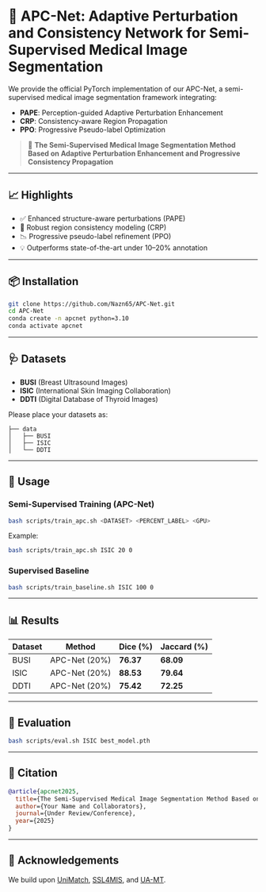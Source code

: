 # 🔬 APC-Net: Adaptive Perturbation and Consistency Network for Semi-Supervised Medical Image Segmentation

We provide the official PyTorch implementation of our APC-Net, a semi-supervised medical image segmentation framework integrating:

- **PAPE**: Perception-guided Adaptive Perturbation Enhancement  
- **CRP**: Consistency-aware Region Propagation  
- **PPO**: Progressive Pseudo-label Optimization

> 📄 **The Semi-Supervised Medical Image Segmentation Method Based on Adaptive Perturbation Enhancement and Progressive Consistency Propagation**  
>

---

## 📈 Highlights

- ✅ Enhanced structure-aware perturbations (PAPE)  
- 🔁 Robust region consistency modeling (CRP)  
- 📉 Progressive pseudo-label refinement (PPO)  
- 💡 Outperforms state-of-the-art under 10–20% annotation

---

## 📦 Installation

```bash
git clone https://github.com/Nazn65/APC-Net.git
cd APC-Net
conda create -n apcnet python=3.10
conda activate apcnet

```

---

## 🩺 Datasets

- **BUSI** (Breast Ultrasound Images)  
- **ISIC** (International Skin Imaging Collaboration)  
- **DDTI** (Digital Database of Thyroid Images)

Please place your datasets as:

```
├── data
│   ├── BUSI
│   ├── ISIC
│   └── DDTI
```

---

## 🚀 Usage

### Semi-Supervised Training (APC-Net)

```bash
bash scripts/train_apc.sh <DATASET> <PERCENT_LABEL> <GPU>
```

Example:

```bash
bash scripts/train_apc.sh ISIC 20 0
```

### Supervised Baseline

```bash
bash scripts/train_baseline.sh ISIC 100 0
```

---

## 📊 Results

| Dataset | Method       | Dice (%) | Jaccard (%) |
|---------|--------------|----------|-------------|
| BUSI   | APC-Net (20%)| **76.37**| **68.09**   |
| ISIC    | APC-Net (20%)| **88.53**| **79.64**   |
| DDTI    | APC-Net (20%)| **75.42**| **72.25**   |

---


## 🧪 Evaluation

```bash
bash scripts/eval.sh ISIC best_model.pth
```

---

## 📄 Citation

```bibtex
@article{apcnet2025,
  title={The Semi-Supervised Medical Image Segmentation Method Based on Adaptive Perturbation Enhancement and Progressive Consistency Propagation},
  author={Your Name and Collaborators},
  journal={Under Review/Conference},
  year={2025}
}
```

---

## 🙏 Acknowledgements

We build upon [UniMatch](https://github.com/LiheYoung/UniMatch), [SSL4MIS](https://github.com/HiLab-git/SSL4MIS), and [UA-MT](https://github.com/yulequan/UA-MT).
